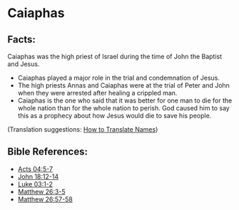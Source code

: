 # Caiaphas #

## Facts: ##

Caiaphas was the high priest of Israel during the time of John the Baptist and Jesus.

 * Caiaphas played a major role in the trial and condemnation of Jesus.
 * ​The high priests Annas and Caiaphas were at the trial of Peter and John when they were arrested after healing a crippled man.
 * Caiaphas is the one who said that it was better for one man to die for the whole nation than for the whole nation to perish. God caused him to say this as a prophecy about how Jesus would die to save his people.

(Translation suggestions: [How to Translate Names](en/ta-vol1/translate/man/translate-names))



## Bible References: ##

* [Acts 04:5-7](en/tn/act/help/04/05)
* [John 18:12-14](en/tn/jhn/help/18/12)
* [Luke 03:1-2](en/tn/luk/help/03/01)
* [Matthew 26:3-5](en/tn/mat/help/26/03)
* [Matthew 26:57-58](en/tn/mat/help/26/57)